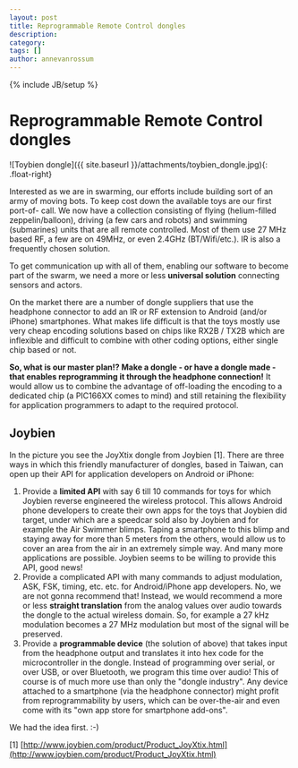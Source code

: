 ```yaml
---
layout: post
title: Reprogrammable Remote Control dongles
description: 
category: 
tags: []
author: annevanrossum
---
```

{% include JB/setup %}

# Reprogrammable Remote Control dongles

![Toybien dongle]({{ site.baseurl }}/attachments/toybien_dongle.jpg){: .float-right}

Interested as we are in swarming, our efforts include building sort of an army
of moving bots. To keep cost down the available toys are our first port-of-
call. We now have a collection consisting of flying (helium-filled
zeppelin/balloon), driving (a few cars and robots) and swimming (submarines)
units that are all remote controlled. Most of them use 27 MHz based RF, a few
are on 49MHz, or even 2.4GHz (BT/Wifi/etc.). IR is also a frequently chosen
solution.

To get communication up with all of them, enabling our software to become part
of the swarm, we need a more or less **universal solution** connecting sensors
and actors.

On the market there are a number of dongle suppliers that use the headphone
connector to add an IR or RF extension to Android (and/or iPhone) smartphones.
What makes life difficult is that the toys mostly use very cheap encoding
solutions based on chips like RX2B / TX2B  which are inflexible and difficult
to combine with other coding options, either single chip based or not.

**So, what is our master plan!? Make a dongle - or have a dongle made - that enables reprogramming it through the headphone connection!** It would allow us to combine the advantage of off-loading the encoding to a dedicated chip (a PIC166XX comes to mind) and still retaining the flexibility for application programmers to adapt to the required protocol.

##  Joybien

In the picture you see the JoyXtix dongle from Joybien [1]. There are three
ways in which this friendly manufacturer of dongles, based in Taiwan, can open
up their API for application developers on Android or iPhone:

  1. Provide a **limited API** with say 6 till 10 commands for toys for which Joybien reverse engineered the wireless protocol. This allows Android phone developers to create their own apps for the toys that Joybien did target, under which are a speedcar sold also by Joybien and for example the Air Swimmer blimps. Taping a smartphone to this blimp and staying away for more than 5 meters from the others, would allow us to cover an area from the air in an extremely simple way. And many more applications are possible. Joybien seems to be willing to provide this API, good news!
  2. Provide a complicated API with many commands to adjust modulation, ASK, FSK, timing, etc. etc. for Android/iPhone app developers. No, we are not gonna recommend that! Instead, we would recommend a more or less **straight translation** from the analog values over audio towards the dongle to the actual wireless domain. So, for example a 27 kHz modulation becomes a 27 MHz modulation but most of the signal will be preserved.
  3. Provide a **programmable device** (the solution of above) that takes input from the headphone output and translates it into hex code for the microcontroller in the dongle. Instead of programming over serial, or over USB, or over Bluetooth, we program this time over audio! This of course is of much more use than only the "dongle industry". Any device attached to a smartphone (via the headphone connector) might profit from reprogrammability by users, which can be over-the-air and even come with its "own app store for smartphone add-ons".

We had the idea first. :-)


[1] [http://www.joybien.com/product/Product_JoyXtix.html](http://www.joybien.com/product/Product_JoyXtix.html)


